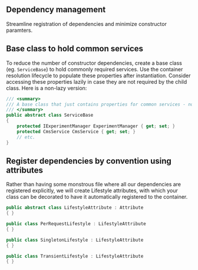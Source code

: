 ## Dependency management

Streamline registration of dependencies and minimize constructor paramters.

## Base class to hold common services

To reduce the number of constructor dependencies, create a base class (eg. `ServiceBase`) to hold commonly required services. Use the container resolution lifecycle to populate these properties after instantiation. Consider accessing these properties lazily in case they are not required by the child class. Here is a non-lazy version:

```c#
/// <summary>
/// A base class that just contains properties for common services - no other logic to be added.
/// </summary>
public abstract class ServiceBase
{
    protected IExperimentManager ExperimentManager { get; set; }
    protected CmsService CmsService { get; set; }
    // etc.
}
```

## Register dependencies by convention using attributes

Rather than having some monstrous file where all our dependencies are registered explicitly, we will create Lifestyle attributes, with which your class can be decorated to have it automatically registered to the container.

```c#
public abstract class LifestyleAttribute : Attribute
{ }

public class PerRequestLifestyle : LifestyleAttribute
{ }

public class SingletonLifestyle : LifestyleAttribute
{ }

public class TransientLifestyle : LifestyleAttribute
{ }
```
